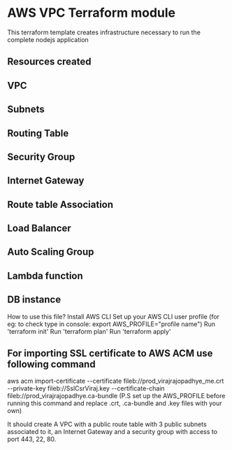 # AWS VPC Terraform module
This terraform template creates infrastructure necessary to run the complete nodejs application

## Resources created

## VPC
## Subnets
## Routing Table
## Security Group
## Internet Gateway
## Route table Association
## Load Balancer
## Auto Scaling Group
## Lambda function
## DB instance


How to use this file?
Install AWS CLI
Set up your AWS CLI user profile (for eg: to check type in console: export AWS_PROFILE="profile name")
Run 'terraform init'
Run 'terraform plan'
Run 'terraform apply'

## For importing SSL certificate to AWS ACM use following command
aws acm import-certificate --certificate fileb://prod_virajrajopadhye_me.crt --private-key fileb://SslCsrViraj.key --certificate-chain fileb://prod_virajrajopadhye.ca-bundle
(P.S set up the AWS_PROFILE before running this command and replace .crt, .ca-bundle and .key files with your own)

It should create A VPC with a public route table with 3 public subnets associated to it, an Internet Gateway and a security group with access to port 443, 22, 80.
